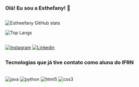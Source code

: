 ### Olá! Eu sou a Esthefany! 👋
##

![Estheefany GitHub stats](https://github-readme-stats.vercel.app/api?username=estheefany&show_icons=true&theme=synthwave)

![Top Langs](https://github-readme-stats.vercel.app/api/top-langs/?username=estheefany&layout=compact&theme=synthwave)
##

[![Instagram](https://img.shields.io/badge/Instagram-E4405F?style=for-the-badge&logo=instagram&logoColor=white)](https://www.instagram.com/esthefanysiilva_/)
[![Linkedin](https://img.shields.io/badge/LinkedIn-0077B5?style=for-the-badge&logo=linkedin&logoColor=white)](https://www.linkedin.com/in/esthefany-silva-7a4960223/)
##

### Tecnologias que já tive contato como aluna do IFRN
<div style="display: inline"><br>
    <img align="center" alt="java" src="https://img.shields.io/badge/Java-ED8B00?style=for-the-badge&logo=java&logoColor=white" />
    <img align="center" alt="python" src="https://img.shields.io/badge/Python-14354C?style=for-the-badge&logo=python&logoColor=white" />
   <img align="center" alt="html5" src="https://img.shields.io/badge/HTML5-E34F26?style=for-the-badge&logo=html5&logoColor=white" />
   <img align="center" alt="css3" src="https://img.shields.io/badge/CSS3-1572B6?style=for-the-badge&logo=css3&logoColor=white"/>

</div>
<br>
